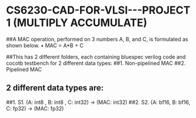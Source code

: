 # CS6230-CAD-FOR-VLSI---PROJECT 1 (MULTIPLY ACCUMULATE)

##A MAC operation, performed on 3 numbers A, B, and C, is formulated as shown below.
• MAC = A*B + C

##This has 2 different folders, each containing bluespec verilog code and cocotb testbench for 2 different data types:
##1. Non-pipelined MAC 
##2. Pipelined MAC 

## 2 different data types are:
##1. S1. (A: int8 , B: int8 , C: int32) -> (MAC: int32)
##2. S2. (A: bf16, B: bf16, C: fp32) -> (MAC: fp32)
